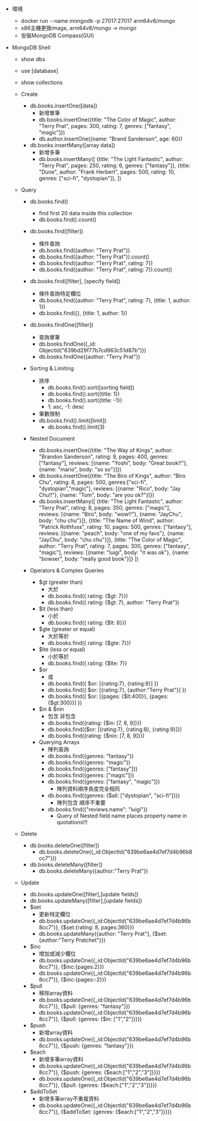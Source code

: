 - 環境
  - docker run --name mongodb -p 27017:27017 arm64v8/mongo
  - x86主機更換image, arm64v8/mongo -> mongo
  - 安裝MongoDB Compass(GUI)
  
- MongoDB Shell
  - show dbs
  - use [database]
  - show collections
    
  - Create
    - db.books.insertOne([data])
      - 新增單筆
      - db.books.insertOne({title: "The Color of Magic", author: "Terry Prat", pages: 300, rating: 7, genres: ["fantasy", "magic"]})
      - db.author.insertOne({name: "Brand Sanderson", age: 60})
    - db.books.insertMany([array data])
      - 新增多筆
      - db.books.insertMany([
        {title: "The Light Fantastic", author: "Terry Prat", pages: 250, rating: 6, genres: ["fantasy"]},
        {title: "Dune", author: "Frank Herbert", pages: 500, rating: 10, genres: ["sci-fi", "dystopian"]},
        ])
      
  - Query
    - db.books.find()
      - find first 20 data inside this collection
      - db.books.find().count()
    - db.books.find([filter])
      - 條件查詢
      - db.books.find({author: "Terry Prat"})
      - db.books.find({author: "Terry Prat"}).count()
      - db.books.find({author: "Terry Prat", rating: 7})
      - db.books.find({author: "Terry Prat", rating: 7}).count()
    - db.books.find([filter], [specify field])
      - 條件查詢特定欄位
      - db.books.find({author: "Terry Prat", rating: 7}, {title: 1, author: 1})
      - db.books.find({}, {title: 1, author: 1})
    - db.books.findOne([filter])
      - 查詢單筆
      - db.books.findOne({_id: ObjectId("639bd29f77b7cd963c51d87b")})
      - db.books.findOne({author: "Terry Prat"})
    
    - Sorting & Limiting
      - 排序
        - db.books.find().sort([sorting field])
        - db.books.find().sort({title: 1})
        - db.books.find().sort({title: -1})
        - 1: asc, -1: desc
      - 筆數限制
      - db.books.find().limit([limit])
        - db.books.find().limit(3)
      
    - Nested Document
      - db.books.insertOne({title: "The Way of Kings", author: "Brandon Sanderson", rating: 9, pages: 400, genres:["fantasy"], reviews: [{name: "Yoshi", body: "Great book!!"}, {name: "mario", body: "so so"}]})
      - db.books.insertOne({title: "The Biro of Kings", author: "Biro Chu", rating: 8, pages: 500, genres:["sci-fi", "dystopian","magic"], reviews: [{name: "Rico", body: "Jay Chu!!"}, {name: "Tom", body: "are you ok?"}]})
      - db.books.insertMany([
          {title: "The Light Fantastic", author: "Terry Prat", rating: 8, pages: 350, genres: ["magic"], reviews: [{name: "Biro", body: "wow!!"}, {name: "JayChu", body: "chu chu"}]},
          {title: "The Name of Wind", author: "Patrick Rothfuss", rating: 10, pages: 500, genres: ["fantasy"], reviews: [{name: "peach", body: "one of my favs"}, {name: "JayChu", body: "chu chu"}]},
          {title: "The Color of Magic", author: "Terry Prat", rating: 7, pages: 300, genres: ["fantasy", "magic"], reviews: [{name: "luigi", body: "it was ok"}, {name: "bowser", body: "really good book"}]}
        ])
      
    - Operators & Complex Queries
      - $gt (greater than)
        - 大於
        - db.books.find({ rating: {$gt: 7}})
        - db.books.find({ rating: {$gt: 7}, author: "Terry Prat"})
      - $lt (less than)
        - 小於
        - db.books.find({ rating: {$lt: 8}})
      - $gte (greater or equal)
        - 大於等於
        - db.books.find({ rating: {$gte: 7}})
      - $lte (less or equal)
        - 小於等於
        - db.books.find({ rating: {$lte: 7}}
      - $or
        - 或
        - db.books.find({ $or: [{rating:7}, {rating:9}] })
        - db.books.find({ $or: [{rating:7}, {author:"Terry Prat"}] })
        - db.books.find({ $or: [{pages: {$lt:400}}, {pages: {$gt:300}}] })
      - $in & $nin 
        - 包含 非包含
        - db.books.find({rating: {$in: [7, 8, 9]}})
        - db.books.find({$or: [{rating:7}, {rating:8}, {rating:9}]})
        - db.books.find({rating: {$nin: [7, 8, 9]}})
      - Querying Arrays
        - 陣列查詢
        - db.books.find({genres: "fantasy"})
        - db.books.find({genres: "magic"})
        - db.books.find({genres: ["fantasy"]})
        - db.books.find({genres: ["magic"]}) 
        - db.books.find({genres: ["fantasy", "magic"]})
          - 陣列資料順序長度完全相同
        - db.books.find({genres: {$all: ["dystopian", "sci-fi"]}})
          - 陣列包含 順序不重要
        - db.books.find({"reviews.name": "luigi"})
          - Query of Nested field name places property name in quotations!!!
    
  - Delete
      - db.books.deleteOne([filter])
        - db.books.deleteOne({_id:ObjectId("639be6ae4d7ef7d4b96b8cc7")})
      - db.books.deleteMany([filter])  
        - db.books.deleteMany({author:"Terry Prat"})
    
  - Update
      - db.books.updateOne([filter],[update fields])
      - db.books.updateMany([filter],[update fields])
      - $set
        - 更新特定欄位
        - db.books.updateOne({_id:ObjectId("639be6ae4d7ef7d4b96b8cc7")}, {$set:{rating: 8, pages:360}})
        - db.books.updateMany({author: "Terry Prat"}, {$set:{author:"Terry Pratchet"}})
      - $inc
        - 增加或減少欄位
        - db.books.updateOne({_id:ObjectId("639be6ae4d7ef7d4b96b8cc7")}, {$inc:{pages:2}})
        - db.books.updateOne({_id:ObjectId("639be6ae4d7ef7d4b96b8cc7")}, {$inc:{pages:-2}})
      - $pull
        - 移除array資料
        - db.books.updateOne({_id:ObjectId("639be6ae4d7ef7d4b96b8cc7")}, {$pull: {genres: "fantasy"}})
        - db.books.updateOne({_id:ObjectId("639be6ae4d7ef7d4b96b8cc7")}, {$pull: {genres: {$in: ["1","2"]}}})
      - $push
        - 新增array資料
        - db.books.updateOne({_id:ObjectId("639be6ae4d7ef7d4b96b8cc7")}, {$push: {genres: "fantasy"}})
      - $each
        - 新增多筆array資料
        - db.books.updateOne({_id:ObjectId("639be6ae4d7ef7d4b96b8cc7")}, {$push: {genres: {$each:["1","2","3"]}}})
        - db.books.updateOne({_id:ObjectId("639be6ae4d7ef7d4b96b8cc7")}, {$pull: {genres: {$each:["1","2","3"]}}})
      - $addToSet
        - 新增多筆array不重複資料
        - db.books.updateOne({_id:ObjectId("639be6ae4d7ef7d4b96b8cc7")}, {$addToSet: {genres: {$each:["1","2","3"]}}})
    
  
